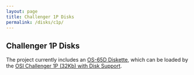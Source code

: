 ```yaml
---
layout: page
title: Challenger 1P Disks
permalink: /disks/c1p/
---
```


Challenger 1P Disks
---

The project currently includes an [OS-65D Diskette](OS65D33.json), which can be loaded by the
[OSI Challenger 1P (32Kb) with Disk Support](/devices/c1p/machine/32kb/).
